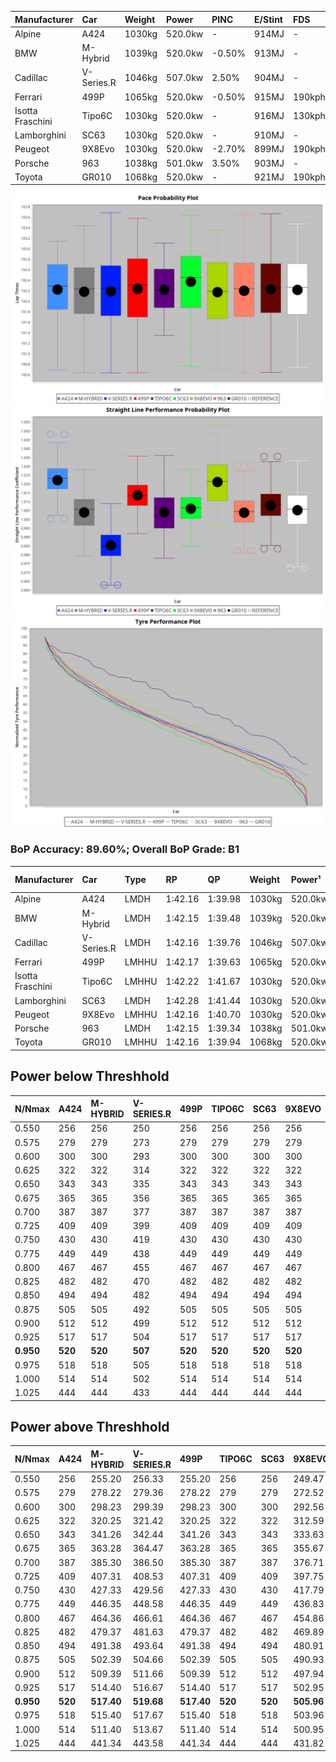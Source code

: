 | Manufacturer     | Car        | Weight | Power   | PINC    | E/Stint | FDS     |
|:-|:-|:-|:-|:-|:-|:-|
| Alpine           | A424       | 1030kg | 520.0kw |    -    | 914MJ   |    -    |
| BMW              | M-Hybrid   | 1039kg | 520.0kw | -0.50%  | 913MJ   |    -    |
| Cadillac         | V-Series.R | 1046kg | 507.0kw | 2.50%   | 904MJ   |    -    |
| Ferrari          | 499P       | 1065kg | 520.0kw | -0.50%  | 915MJ   | 190kph  |
| Isotta Fraschini | Tipo6C     | 1030kg | 520.0kw |    -    | 916MJ   | 130kph  |
| Lamborghini      | SC63       | 1030kg | 520.0kw |    -    | 910MJ   |    -    |
| Peugeot          | 9X8Evo     | 1030kg | 520.0kw | -2.70%  | 899MJ   | 190kph  |
| Porsche          | 963        | 1038kg | 501.0kw | 3.50%   | 903MJ   |    -    |
| Toyota           | GR010      | 1068kg | 520.0kw |    -    | 921MJ   | 190kph  |

![PACECHART](./IMG/AUTO.png)
![STRAIGHTLINEPERFORMANCECHART](./IMG/AUTO_sp.png)
![TYREPERFORMANCECHART](./IMG/AUTO_tw.png)

### BoP Accuracy: 89.60%; Overall BoP Grade: B1
| Manufacturer     | Car        | Type  | RP      | QP      | Weight | Power¹  | Threshhold | PINC    | Power²   | E/Stint | AVG Vmax  | FDS     | RDLC | L/Stint | BOP-Grade | Model Accuracy | Model Points | Match%  | SimDiff |
|:-|:-|:-|:-|:-|:-|:-|:-|:-|:-|:-|:-|:-|:-|:-|:-|:-|:-|:-|:-|
| Alpine           | A424       | LMDH  | 1:42.16 | 1:39.98 | 1030kg | 520.0kw | 0.0kph     |    -    | 520.00kw |  914MJ  | 303.18kph |    -    | 1.02 | 33      | -A2       | 100.00%        | 635          | 90.73%  | ±0.18s  |
| BMW              | M-Hybrid   | LMDH  | 1:42.15 | 1:39.48 | 1039kg | 520.0kw | 250.0kph   | -0.50%  | 517.40kw |  913MJ  | 299.76kph |    -    | 1.01 | 33      | ~A1       | 100.00%        | 1696         | 98.18%  | ±0.50s  |
| Cadillac         | V-Series.R | LMDH  | 1:42.16 | 1:39.76 | 1046kg | 507.0kw | 250.0kph   | 2.50%   | 519.70kw |  904MJ  | 296.06kph |    -    | 1.01 | 33      | +A2       | 98.34%         | 1841         | 92.15%  | ±0.54s  |
| Ferrari          | 499P       | LMHHU | 1:42.17 | 1:39.63 | 1065kg | 520.0kw | 250.0kph   | -0.50%  | 517.40kw |  915MJ  | 299.85kph | 190kph  | 1.02 | 33      | ~A1       | 100.00%        | 1773         | 100.00% | ±0.25s  |
| Isotta Fraschini | Tipo6C     | LMHHU | 1:42.22 | 1:41.67 | 1030kg | 520.0kw | 0.0kph     |    -    | 520.00kw |  916MJ  | 300.58kph | 130kph  | 1.07 | 33      | +Ω1       | 100.00%        | 66           | 47.39%  | ±0.01s  |
| Lamborghini      | SC63       | LMDH  | 1:42.28 | 1:41.44 | 1030kg | 520.0kw | 0.0kph     |    -    | 520.00kw |  910MJ  | 300.84kph |    -    | 1.05 | 33      | ~A1       | 100.00%        | 504          | 100.00% | ±0.48s  |
| Peugeot          | 9X8Evo     | LMHHU | 1:42.16 | 1:40.70 | 1030kg | 520.0kw | 250.0kph   | -2.70%  | 506.00kw |  899MJ  | 301.91kph | 190kph  | 1.02 | 33      | +C1       | 100.00%        | 249          | 77.92%  | #       |
| Porsche          | 963        | LMDH  | 1:42.15 | 1:39.34 | 1038kg | 501.0kw | 250.0kph   | 3.50%   | 518.50kw |  903MJ  | 299.37kph |    -    | 1.01 | 33      | ~A1       | 99.96%         | 4880         | 100.00% | ±0.35s  |
| Toyota           | GR010      | LMHHU | 1:42.16 | 1:39.94 | 1068kg | 520.0kw | 250.0kph   |    -    | 520.00kw |  921MJ  | 298.89kph | 190kph  | 1.02 | 33      | ~A1       | 99.96%         | 2429         | 100.00% | ±0.53s  |

## Power below Threshhold
| N/Nmax    | A424    | M-HYBRID | V-SERIES.R | 499P    | TIPO6C  | SC63    | 9X8EVO  | 963     | GR010   |
|:-|:-|:-|:-|:-|:-|:-|:-|:-|:-|
|  0.550    |  256    |  256     |  250       |  256    |  256    |  256    |  256    |  247    |  256    |
|  0.575    |  279    |  279     |  273       |  279    |  279    |  279    |  279    |  270    |  279    |
|  0.600    |  300    |  300     |  293       |  300    |  300    |  300    |  300    |  290    |  300    |
|  0.625    |  322    |  322     |  314       |  322    |  322    |  322    |  322    |  310    |  322    |
|  0.650    |  343    |  343     |  335       |  343    |  343    |  343    |  343    |  331    |  343    |
|  0.675    |  365    |  365     |  356       |  365    |  365    |  365    |  365    |  352    |  365    |
|  0.700    |  387    |  387     |  377       |  387    |  387    |  387    |  387    |  373    |  387    |
|  0.725    |  409    |  409     |  399       |  409    |  409    |  409    |  409    |  394    |  409    |
|  0.750    |  430    |  430     |  419       |  430    |  430    |  430    |  430    |  414    |  430    |
|  0.775    |  449    |  449     |  438       |  449    |  449    |  449    |  449    |  433    |  449    |
|  0.800    |  467    |  467     |  455       |  467    |  467    |  467    |  467    |  450    |  467    |
|  0.825    |  482    |  482     |  470       |  482    |  482    |  482    |  482    |  465    |  482    |
|  0.850    |  494    |  494     |  482       |  494    |  494    |  494    |  494    |  476    |  494    |
|  0.875    |  505    |  505     |  492       |  505    |  505    |  505    |  505    |  486    |  505    |
|  0.900    |  512    |  512     |  499       |  512    |  512    |  512    |  512    |  493    |  512    |
|  0.925    |  517    |  517     |  504       |  517    |  517    |  517    |  517    |  498    |  517    |
| **0.950** | **520** | **520**  | **507**    | **520** | **520** | **520** | **520** | **501** | **520** |
|  0.975    |  518    |  518     |  505       |  518    |  518    |  518    |  518    |  499    |  518    |
|  1.000    |  514    |  514     |  502       |  514    |  514    |  514    |  514    |  496    |  514    |
|  1.025    |  444    |  444     |  433       |  444    |  444    |  444    |  444    |  428    |  444    |

## Power above Threshhold
| N/Nmax    | A424    | M-HYBRID   | V-SERIES.R | 499P       | TIPO6C  | SC63    | 9X8EVO     | 963        | GR010   |
|:-|:-|:-|:-|:-|:-|:-|:-|:-|:-|
|  0.550    |  256    |  255.20    |  256.33    |  255.20    |  256    |  256    |  249.47    |  255.26    |  256    |
|  0.575    |  279    |  278.22    |  279.36    |  278.22    |  279    |  279    |  272.52    |  278.29    |  279    |
|  0.600    |  300    |  298.23    |  299.39    |  298.23    |  300    |  300    |  292.56    |  299.31    |  300    |
|  0.625    |  322    |  320.25    |  321.42    |  320.25    |  322    |  322    |  312.59    |  321.33    |  322    |
|  0.650    |  343    |  341.26    |  342.44    |  341.26    |  343    |  343    |  333.63    |  342.35    |  343    |
|  0.675    |  365    |  363.28    |  364.47    |  363.28    |  365    |  365    |  355.67    |  364.38    |  365    |
|  0.700    |  387    |  385.30    |  386.50    |  385.30    |  387    |  387    |  376.71    |  386.40    |  387    |
|  0.725    |  409    |  407.31    |  408.53    |  407.31    |  409    |  409    |  397.75    |  407.42    |  409    |
|  0.750    |  430    |  427.33    |  429.56    |  427.33    |  430    |  430    |  417.79    |  428.44    |  430    |
|  0.775    |  449    |  446.35    |  448.58    |  446.35    |  449    |  449    |  436.83    |  447.46    |  449    |
|  0.800    |  467    |  464.36    |  466.61    |  464.36    |  467    |  467    |  454.86    |  465.48    |  467    |
|  0.825    |  482    |  479.37    |  481.63    |  479.37    |  482    |  482    |  469.89    |  480.50    |  482    |
|  0.850    |  494    |  491.38    |  493.64    |  491.38    |  494    |  494    |  480.91    |  492.51    |  494    |
|  0.875    |  505    |  502.39    |  504.66    |  502.39    |  505    |  505    |  490.93    |  503.52    |  505    |
|  0.900    |  512    |  509.39    |  511.66    |  509.39    |  512    |  512    |  497.94    |  510.53    |  512    |
|  0.925    |  517    |  514.40    |  516.67    |  514.40    |  517    |  517    |  502.95    |  515.53    |  517    |
| **0.950** | **520** | **517.40** | **519.68** | **517.40** | **520** | **520** | **505.96** | **518.54** | **520** |
|  0.975    |  518    |  515.40    |  517.67    |  515.40    |  518    |  518    |  503.96    |  516.53    |  518    |
|  1.000    |  514    |  511.40    |  513.67    |  511.40    |  514    |  514    |  500.95    |  512.53    |  514    |
|  1.025    |  444    |  441.34    |  443.58    |  441.34    |  444    |  444    |  431.82    |  442.46    |  444    |
